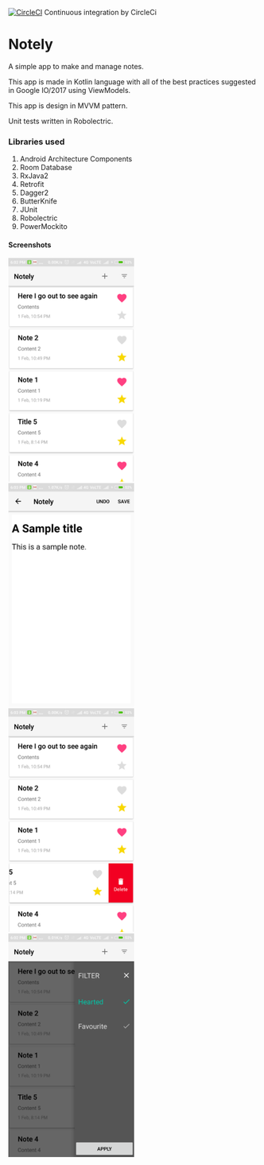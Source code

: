 [![CircleCI](https://circleci.com/gh/chandilsachin/Notely.svg?style=svg)](https://circleci.com/gh/chandilsachin/Notely)
Continuous integration by CircleCi

# Notely
A simple app to make and manage notes.

This app is made in Kotlin language with all of the best practices suggested in Google IO/2017 using ViewModels.

This app is design in MVVM pattern.

Unit tests written in Robolectric.


### Libraries used
1. Android Architecture Components
1. Room Database
1. RxJava2
1. Retrofit
1. Dagger2 
1. ButterKnife
1. JUnit
1. Robolectric
1. PowerMockito


#### Screenshots


<img height="450px" src="screenshots/Notes_list.png" />



<img height="450px" src="screenshots/NoteDetails_page.png" />



<img height="450px" src="screenshots/Note_delete.png" />



<img height="450px" src="screenshots/Filter_page.png" />




